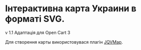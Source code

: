 # Інтерактивна карта Украини в форматі SVG.

v 1.1
Адаптація для Open Cart 3


Для створення карты використовувася плагін <a href="https://github.com/manifestinteractive/jqvmap">JQVMap</a>.
